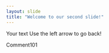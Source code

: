 ```yaml
---
layout: slide
title: "Welcome to our second slide!"
---
```

Your text
Use the left arrow to go back!

Comment101
